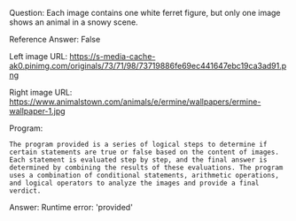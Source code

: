 Question: Each image contains one white ferret figure, but only one image shows an animal in a snowy scene.

Reference Answer: False

Left image URL: https://s-media-cache-ak0.pinimg.com/originals/73/71/98/73719886fe69ec441647ebc19ca3ad91.png

Right image URL: https://www.animalstown.com/animals/e/ermine/wallpapers/ermine-wallpaper-1.jpg

Program:

```
The program provided is a series of logical steps to determine if certain statements are true or false based on the content of images. Each statement is evaluated step by step, and the final answer is determined by combining the results of these evaluations. The program uses a combination of conditional statements, arithmetic operations, and logical operators to analyze the images and provide a final verdict.
```
Answer: Runtime error: 'provided'


